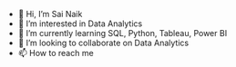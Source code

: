 - 👋 Hi, I’m Sai Naik
- 👀 I’m interested in Data Analytics
- 🌱 I’m currently learning SQL, Python, Tableau, Power BI
- 💞️ I’m looking to collaborate on Data Analytics
- 📫 How to reach me 

<!---
AddictedSai/AddictedSai is a ✨ special ✨ repository because its `README.md` (this file) appears on your GitHub profile.
You can click the Preview link to take a look at your changes.
--->
